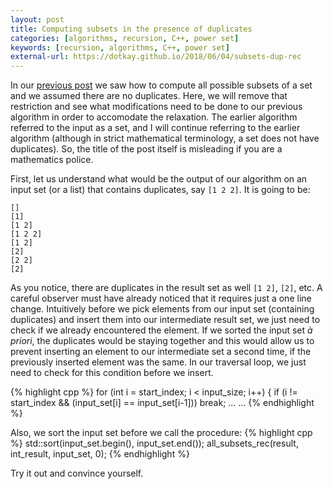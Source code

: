 ```yaml
---
layout: post
title: Computing subsets in the presence of duplicates
categories: [algorithms, recursion, C++, power set]
keywords: [recursion, algorithms, C++, power set]
external-url: https://dotkay.github.io/2018/06/04/subsets-dup-rec
---
```


In our [previous post](https://dotkay.github.io/2018/06/03/subsets-rec/) we saw how to compute all possible subsets of a set and we assumed there are no duplicates. Here, we will remove that restriction and see what modifications need to be done to our previous algorithm in order to accomodate the relaxation. The earlier algorithm referred to the input as a set, and I will continue referring to the earlier algorithm (although in strict mathematical terminology, a set does not have duplicates). So, the title of the post itself is misleading if you are a mathematics police.

First, let us understand what would be the output of our algorithm on an input set (or a list) that contains duplicates, say `[1 2 2]`. It is going to be:
```
[]
[1]
[1 2]
[1 2 2]
[1 2]
[2]
[2 2]
[2]
```

As you notice, there are duplicates in the result set as well `[1 2]`, `[2]`, etc. A careful observer must have already noticed that it requires just a one line change. Intuitively before we pick elements from our input set (containing duplicates) and insert them into our intermediate result set, we just need to check if we already encountered the element. If we sorted the input set _à priori_, the duplicates would be staying together and this would allow us to prevent inserting an element to our intermediate set a second time, if the previously inserted element was the same. In our traversal loop, we just need to check for this condition before we insert.

{% highlight cpp %}
for (int i = start_index; i < input_size; i++)
{
if (i != start_index && (input_set[i] == input_set[i-1]))
  break;
...
...
{% endhighlight %}

Also, we sort the input set before we call the procedure:
{% highlight cpp %}
std::sort(input_set.begin(), input_set.end());
all_subsets_rec(result, int_result, input_set, 0);
{% endhighlight %}

Try it out and convince yourself.